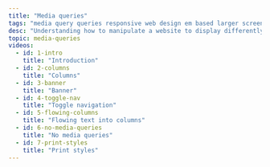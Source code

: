 ```yaml
---
title: "Media queries"
tags: "media query queries responsive web design em based larger screens adjustments"
desc: "Understanding how to manipulate a website to display differently on different screen sizes."
topic: media-queries
videos:
  - id: 1-intro
    title: "Introduction"
  - id: 2-columns
    title: "Columns"
  - id: 3-banner
    title: "Banner"
  - id: 4-toggle-nav
    title: "Toggle navigation"
  - id: 5-flowing-columns
    title: "Flowing text into columns"
  - id: 6-no-media-queries
    title: "No media queries"
  - id: 7-print-styles
    title: "Print styles"
---
```

